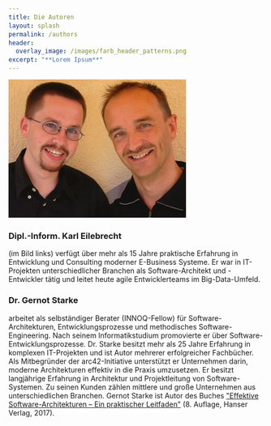 ```yaml
---
title: Die Autoren
layout: splash
permalink: /authors
header:
  overlay_image: /images/farb_header_patterns.png
excerpt: "**Lorem Ipsum**"
---
```


![](/images/karlundgernot.webp)


### Dipl.-Inform. Karl Eilebrecht
(im Bild links) verfügt über mehr als 15 Jahre praktische Erfahrung in Entwicklung und Consulting moderner E-Business Systeme. Er war in IT-Projekten unterschiedlicher Branchen als Software-Architekt und -Entwickler tätig und leitet heute agile Entwicklerteams im Big-Data-Umfeld.   

### Dr. Gernot Starke   
arbeitet als selbständiger Berater (INNOQ-Fellow) für Software-Architekturen, Entwicklungsprozesse und methodisches Software-Engineering. Nach seinem Informatikstudium promovierte er über Software-Entwicklungsprozesse. Dr. Starke besitzt mehr als 25 Jahre Erfahrung in komplexen IT-Projekten und ist Autor mehrerer erfolgreicher Fachbücher. Als Mitbegründer der arc42-Initiative unterstützt er Unternehmen darin, moderne Architekturen effektiv in die Praxis umzusetzen. Er besitzt langjährige Erfahrung in Architektur und Projektleitung von Software-Systemen. Zu seinen Kunden zählen mittlere und große Unternehmen aus unterschiedlichen Branchen.
Gernot Starke ist Autor des Buches ["Effektive Software-Architekturen – Ein praktischer Leitfaden"](https://www.hanser-fachbuch.de/fachbuch/artikel/9783446463769) (8. Auflage, Hanser Verlag, 2017).
